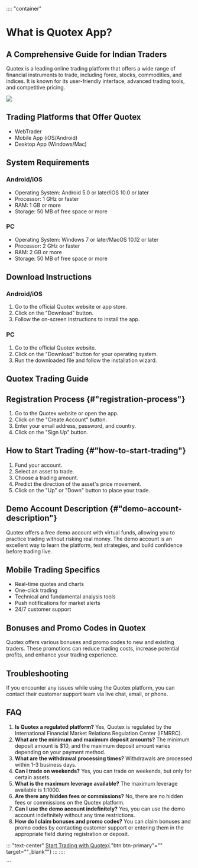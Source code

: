 :::: \"container\"
# What is Quotex App?

## A Comprehensive Guide for Indian Traders

Quotex is a leading online trading platform that offers a wide range of
financial instruments to trade, including forex, stocks, commodities,
and indices. It is known for its user-friendly interface, advanced
trading tools, and competitive pricing.

[![](https://static.quotex.io/files/1_en/300_250.jpg)](https://traff.sbs/brokerqxsignupf)

## Trading Platforms that Offer Quotex

-   WebTrader
-   Mobile App (iOS/Android)
-   Desktop App (Windows/Mac)

## System Requirements

### Android/iOS

-   Operating System: Android 5.0 or later/iOS 10.0 or later
-   Processor: 1 GHz or faster
-   RAM: 1 GB or more
-   Storage: 50 MB of free space or more

### PC

-   Operating System: Windows 7 or later/MacOS 10.12 or later
-   Processor: 2 GHz or faster
-   RAM: 2 GB or more
-   Storage: 50 MB of free space or more

## Download Instructions

### Android/iOS

1.  Go to the official Quotex website or app store.
2.  Click on the "Download" button.
3.  Follow the on-screen instructions to install the app.

### PC

1.  Go to the official Quotex website.
2.  Click on the "Download" button for your operating system.
3.  Run the downloaded file and follow the installation wizard.

## Quotex Trading Guide

## Registration Process {#"registration-process"}

1.  Go to the Quotex website or open the app.
2.  Click on the "Create Account" button.
3.  Enter your email address, password, and country.
4.  Click on the "Sign Up" button.

## How to Start Trading {#"how-to-start-trading"}

1.  Fund your account.
2.  Select an asset to trade.
3.  Choose a trading amount.
4.  Predict the direction of the asset\'s price movement.
5.  Click on the "Up" or "Down" button to place your trade.

## Demo Account Description {#"demo-account-description"}

Quotex offers a free demo account with virtual funds, allowing you to
practice trading without risking real money. The demo account is an
excellent way to learn the platform, test strategies, and build
confidence before trading live.

## Mobile Trading Specifics

-   Real-time quotes and charts
-   One-click trading
-   Technical and fundamental analysis tools
-   Push notifications for market alerts
-   24/7 customer support

## Bonuses and Promo Codes in Quotex

Quotex offers various bonuses and promo codes to new and existing
traders. These promotions can reduce trading costs, increase potential
profits, and enhance your trading experience.

## Troubleshooting

If you encounter any issues while using the Quotex platform, you can
contact their customer support team via live chat, email, or phone.

## FAQ

1.  **Is Quotex a regulated platform?** Yes, Quotex is regulated by the
    International Financial Market Relations Regulation Center (IFMRRC).
2.  **What are the minimum and maximum deposit amounts?** The minimum
    deposit amount is \$10, and the maximum deposit amount varies
    depending on your payment method.
3.  **What are the withdrawal processing times?** Withdrawals are
    processed within 1-3 business days.
4.  **Can I trade on weekends?** Yes, you can trade on weekends, but
    only for certain assets.
5.  **What is the maximum leverage available?** The maximum leverage
    available is 1:1000.
6.  **Are there any hidden fees or commissions?** No, there are no
    hidden fees or commissions on the Quotex platform.
7.  **Can I use the demo account indefinitely?** Yes, you can use the
    demo account indefinitely without any time restrictions.
8.  **How do I claim bonuses and promo codes?** You can claim bonuses
    and promo codes by contacting customer support or entering them in
    the appropriate field during registration or deposit.

::: \"text-center\"
[Start Trading with
Quotex](\%22https://traff.sbs/quotexonelink\%22){."btn
btn-primary"="" target=""_blank""}
:::
::::

\`\`\`

